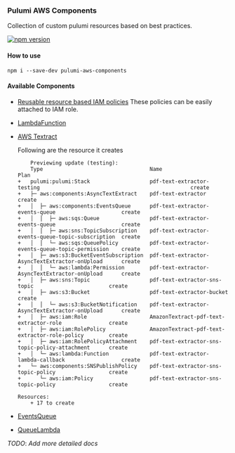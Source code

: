 ### Pulumi AWS Components

Collection of custom pulumi resources based on best practices.

[![npm version](https://badge.fury.io/js/pulumi-aws-components.svg)](https://www.npmjs.com/pulumi-aws-components)

#### How to use

```
npm i --save-dev pulumi-aws-components
```

#### Available Components

- [Reusable resource based IAM policies](src/components/policies)
  These policies can be easily attached to IAM role.

- [LambdaFunction](src/components/LambdaFunction.ts)
- [AWS Textract](src/components/AsyncTextExtract.ts)

  Following are the resource it creates

  ```
      Previewing update (testing):
      Type                                  Name                                                                  Plan
  +   pulumi:pulumi:Stack                   pdf-text-extractor-testing                                                create
  +   ├─ aws:components:AsyncTextExtract    pdf-text-extractor                                  create
  +   │  ├─ aws:components:EventsQueue      pdf-text-extractor-events-queue                     create
  +   │  │  ├─ aws:sqs:Queue                pdf-text-extractor-events-queue                     create
  +   │  │  ├─ aws:sns:TopicSubscription    pdf-text-extractor-events-queue-topic-subscription  create
  +   │  │  └─ aws:sqs:QueuePolicy          pdf-text-extractor-events-queue-topic-permission    create
  +   │  ├─ aws:s3:BucketEventSubscription  pdf-text-extractor-AsyncTextExtractor-onUpload      create
  +   │  │  └─ aws:lambda:Permission        pdf-text-extractor-AsyncTextExtractor-onUpload      create
  +   │  ├─ aws:sns:Topic                   pdf-text-extractor-sns-topic                        create
  +   │  ├─ aws:s3:Bucket                   pdf-text-extractor-bucket                           create
  +   │  │  └─ aws:s3:BucketNotification    pdf-text-extractor-AsyncTextExtractor-onUpload      create
  +   │  ├─ aws:iam:Role                    AmazonTextract-pdf-text-extractor-role               create
  +   │  ├─ aws:iam:RolePolicy              AmazonTextract-pdf-text-extractor-role-policy        create
  +   │  ├─ aws:iam:RolePolicyAttachment    pdf-text-extractor-sns-topic-policy-attachment      create
  +   │  └─ aws:lambda:Function             pdf-text-extractor-lambda-callback                  create
  +   └─ aws:components:SNSPublishPolicy    pdf-text-extractor-sns-topic-policy                 create
  +      └─ aws:iam:Policy                  pdf-text-extractor-sns-topic-policy                 create

  Resources:
      + 17 to create
  ```

- [EventsQueue](src/components/EventsQueue.ts)
- [QueueLambda](src/components/QueueLambda.ts)

_TODO_: _Add more detailed docs_
